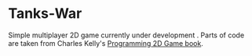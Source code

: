# Tanks-War
Simple multiplayer 2D game currently under development .
Parts of code are taken from Charles Kelly's [Programming 2D Game book](http://www.programming2dgames.com).
